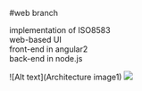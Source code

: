 #web branch

implementation of ISO8583 <br/>
web-based UI <br/>
front-end in angular2 <br/>
back-end in node.js <br/>

![Alt text](Architecture image1)
<img src="https://github.com/krvikash35/iso8583_tcp/tree/master/web/server/public/image/iso8583_arch.png">
